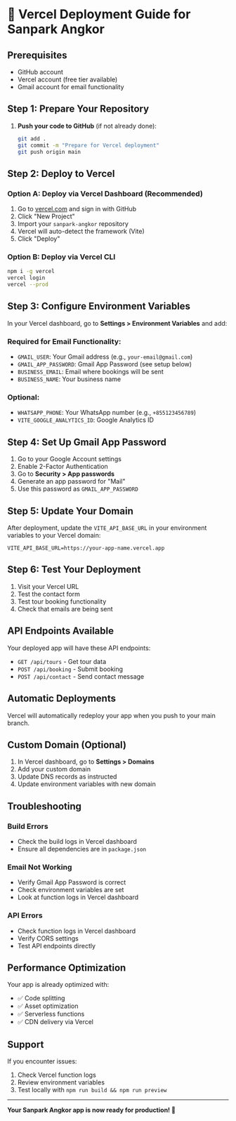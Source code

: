 # 🚀 Vercel Deployment Guide for Sanpark Angkor

## Prerequisites
- GitHub account
- Vercel account (free tier available)
- Gmail account for email functionality

## Step 1: Prepare Your Repository

1. **Push your code to GitHub** (if not already done):
   ```bash
   git add .
   git commit -m "Prepare for Vercel deployment"
   git push origin main
   ```

## Step 2: Deploy to Vercel

### Option A: Deploy via Vercel Dashboard (Recommended)
1. Go to [vercel.com](https://vercel.com) and sign in with GitHub
2. Click "New Project"
3. Import your `sanpark-angkor` repository
4. Vercel will auto-detect the framework (Vite)
5. Click "Deploy"

### Option B: Deploy via Vercel CLI
```bash
npm i -g vercel
vercel login
vercel --prod
```

## Step 3: Configure Environment Variables

In your Vercel dashboard, go to **Settings > Environment Variables** and add:

### Required for Email Functionality:
- `GMAIL_USER`: Your Gmail address (e.g., `your-email@gmail.com`)
- `GMAIL_APP_PASSWORD`: Gmail App Password (see setup below)
- `BUSINESS_EMAIL`: Email where bookings will be sent
- `BUSINESS_NAME`: Your business name

### Optional:
- `WHATSAPP_PHONE`: Your WhatsApp number (e.g., `+855123456789`)
- `VITE_GOOGLE_ANALYTICS_ID`: Google Analytics ID

## Step 4: Set Up Gmail App Password

1. Go to your Google Account settings
2. Enable 2-Factor Authentication
3. Go to **Security > App passwords**
4. Generate an app password for "Mail"
5. Use this password as `GMAIL_APP_PASSWORD`

## Step 5: Update Your Domain

After deployment, update the `VITE_API_BASE_URL` in your environment variables to your Vercel domain:
```
VITE_API_BASE_URL=https://your-app-name.vercel.app
```

## Step 6: Test Your Deployment

1. Visit your Vercel URL
2. Test the contact form
3. Test tour booking functionality
4. Check that emails are being sent

## API Endpoints Available

Your deployed app will have these API endpoints:
- `GET /api/tours` - Get tour data
- `POST /api/booking` - Submit booking
- `POST /api/contact` - Send contact message

## Automatic Deployments

Vercel will automatically redeploy your app when you push to your main branch.

## Custom Domain (Optional)

1. In Vercel dashboard, go to **Settings > Domains**
2. Add your custom domain
3. Update DNS records as instructed
4. Update environment variables with new domain

## Troubleshooting

### Build Errors
- Check the build logs in Vercel dashboard
- Ensure all dependencies are in `package.json`

### Email Not Working
- Verify Gmail App Password is correct
- Check environment variables are set
- Look at function logs in Vercel dashboard

### API Errors
- Check function logs in Vercel dashboard
- Verify CORS settings
- Test API endpoints directly

## Performance Optimization

Your app is already optimized with:
- ✅ Code splitting
- ✅ Asset optimization
- ✅ Serverless functions
- ✅ CDN delivery via Vercel

## Support

If you encounter issues:
1. Check Vercel function logs
2. Review environment variables
3. Test locally with `npm run build && npm run preview`

---

**Your Sanpark Angkor app is now ready for production! 🎉**